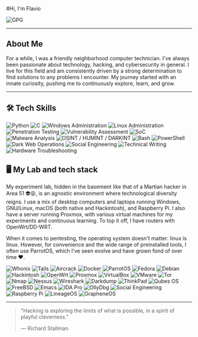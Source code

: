 #Hi, I'm Flavio

![GPG](https://img.shields.io/badge/GPG-F04A749A0DA76B45-6a0dad?style=for-the-badge&logo=gnupg&logoColor=white)

---

## About Me

For a while, I was a friendly neighborhood computer technician. I've always been passionate about technology, hacking, and cybersecurity in general. I live for this field and am consistently driven by a strong determination to find solutions to any problems I encounter. My journey started with an innate curiosity, pushing me to continuously explore, learn, and grow.

---

## 🛠 **Tech Skills**


![Python](https://img.shields.io/badge/Python-6a0dad?style=for-the-badge&logo=python&logoColor=white)
![C](https://img.shields.io/badge/C-6a0dad?style=for-the-badge&logo=cplusplus&logoColor=white)
![Windows Administration](https://img.shields.io/badge/Windows%20Administration-6a0dad?style=for-the-badge&logo=windows&logoColor=white)
![Linux Administration](https://img.shields.io/badge/Linux%20Administration-6a0dad?style=for-the-badge&logo=linux&logoColor=white)
![Penetration Testing](https://img.shields.io/badge/Penetration%20Testing-6a0dad?style=for-the-badge&logo=hackaday&logoColor=white)
![Vulnerability Assessment](https://img.shields.io/badge/Vulnerability%20Assessment-6a0dad?style=for-the-badge&logo=nmap&logoColor=white)
![SoC](https://img.shields.io/badge/Security%20Operations%20Center-6a0dad?style=for-the-badge&logo=shield-check&logoColor=white)
![Malware Analysis](https://img.shields.io/badge/Malware%20Analysis-6a0dad?style=for-the-badge&logo=virustotal&logoColor=white)
![OSINT / HUMINT / DARKINT](https://img.shields.io/badge/OSINT%20%2F%20HUMINT%20%2F%20DARKINT-6a0dad?style=for-the-badge&logo=tor&logoColor=white)
![Bash](https://img.shields.io/badge/Bash-6a0dad?style=for-the-badge&logo=gnu-bash&logoColor=white)
![PowerShell](https://img.shields.io/badge/PowerShell-6a0dad?style=for-the-badge&logo=powershell&logoColor=white)
![Dark Web Operations](https://img.shields.io/badge/Dark%20Web%20Operations-6a0dad?style=for-the-badge&logo=torbrowser&logoColor=white)
![Social Engineering](https://img.shields.io/badge/Social%20Engineering-6a0dad?style=for-the-badge&logo=unknown&logoColor=white) 
![Technical Writing](https://img.shields.io/badge/Technical%20Writing-6a0dad?style=for-the-badge&logo=write-the-docs&logoColor=white)
![Hardware Troubleshooting](https://img.shields.io/badge/Hardware%20Troubleshooting-6a0dad?style=for-the-badge&logo=unknown&logoColor=white)


## 🖥️ **My Lab and tech stack**

My experiment lab, hidden in the basement like that of a Martian hacker in Area 51 👽😝, is an agnostic environment where technological diversity reigns. I use a mix of desktop computers and laptops running Windows, GNU/Linux, macOS (both native and Hackintosh), and Raspberry Pi. I also have a server running Proxmox, with various virtual machines for my experiments and continuous learning. To top it off, I have routers with OpenWrt/DD-WRT.

When it comes to pentesting, the operating system doesn't matter: linux is linux. However, for convenience and the wide range of preinstalled tools, I often use ParrotOS, which I've seen evolve and have grown fond of over time ❤️.

![Whonix](https://img.shields.io/badge/Whonix-6a0dad?style=for-the-badge&logo=whonix&logoColor=white)
![Tails](https://img.shields.io/badge/Tails-6a0dad?style=for-the-badge&logo=tails&logoColor=white)
![Aircrack](https://img.shields.io/badge/Aircrack-6a0dad?style=for-the-badge&logo=aircrack-ng&logoColor=white)
![Docker](https://img.shields.io/badge/Docker-6a0dad?style=for-the-badge&logo=docker&logoColor=white)
![ParrotOS](https://img.shields.io/badge/ParrotOS-6a0dad?style=for-the-badge&logo=parrotsec&logoColor=white)
![Fedora](https://img.shields.io/badge/Fedora-6a0dad?style=for-the-badge&logo=fedora&logoColor=white)
![Debian](https://img.shields.io/badge/Debian-6a0dad?style=for-the-badge&logo=debian&logoColor=white)
![Hackintosh](https://img.shields.io/badge/Hackintosh-6a0dad?style=for-the-badge&logo=apple&logoColor=white)
![OpenWrt](https://img.shields.io/badge/OpenWrt-6a0dad?style=for-the-badge&logo=openwrt&logoColor=white)
![Proxmox](https://img.shields.io/badge/Proxmox-6a0dad?style=for-the-badge&logo=proxmox&logoColor=white)
![VirtualBox](https://img.shields.io/badge/VirtualBox-6a0dad?style=for-the-badge&logo=virtualbox&logoColor=white)
![VMware](https://img.shields.io/badge/VMware-6a0dad?style=for-the-badge&logo=vmware&logoColor=white)
![Tor](https://img.shields.io/badge/Tor-6a0dad?style=for-the-badge&logo=torproject&logoColor=white)
![Nmap](https://img.shields.io/badge/Nmap-6a0dad?style=for-the-badge&logo=nmap&logoColor=white)
![Nessus](https://img.shields.io/badge/Nessus-6a0dad?style=for-the-badge&logo=tenable&logoColor=white)
![Wireshark](https://img.shields.io/badge/Wireshark-6a0dad?style=for-the-badge&logo=wireshark&logoColor=white)
![Darkdump](https://img.shields.io/badge/Darkdump-6a0dad?style=for-the-badge&logo=unknown&logoColor=white) <!-- Replace 'unknown' with the correct logo if available -->
![ThinkPad](https://img.shields.io/badge/ThinkPad-6a0dad?style=for-the-badge&logo=lenovo&logoColor=white)
![Qubes OS](https://img.shields.io/badge/Qubes%20OS-6a0dad?style=for-the-badge&logo=qubes&logoColor=white)
![FreeBSD](https://img.shields.io/badge/FreeBSD-6a0dad?style=for-the-badge&logo=freebsd&logoColor=white)
![Emacs](https://img.shields.io/badge/Emacs-6a0dad?style=for-the-badge&logo=emacs&logoColor=white)
![IDA Pro](https://img.shields.io/badge/IDA%20Pro-6a0dad?style=for-the-badge&logo=unknown&logoColor=white) 
![OllyDbg](https://img.shields.io/badge/OllyDbg-6a0dad?style=for-the-badge&logo=unknown&logoColor=white) 
![Social Engineering](https://img.shields.io/badge/Social%20Engineering-6a0dad?style=for-the-badge&logo=unknown&logoColor=white) 
![Raspberry Pi](https://img.shields.io/badge/Raspberry%20Pi-6a0dad?style=for-the-badge&logo=raspberrypi&logoColor=white)
![LineageOS](https://img.shields.io/badge/LineageOS-6a0dad?style=for-the-badge&logo=lineageos&logoColor=white)
![GrapheneOS](https://img.shields.io/badge/GrapheneOS-6a0dad?style=for-the-badge&logo=unknown&logoColor=white) 

---


> "Hacking is exploring the limits of what is possible, in a spirit of playful cleverness."
> 
> — Richard Stallman